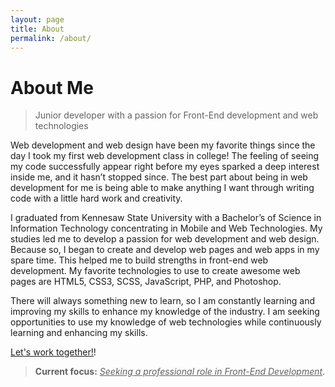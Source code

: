 ```yaml
---
layout: page
title: About
permalink: /about/
---
```


<h1>About Me</h1>

<blockquote>Junior developer with a passion for Front-End development and web technologies</blockquote>

Web development and web design have been my favorite things since the day I took my first web development class in college! The feeling of seeing my code successfully appear right before my eyes sparked a deep interest inside me, and it hasn’t stopped since. The best part about being in web development for me is being able to make anything I want through writing code with a little hard work and creativity.

I graduated from Kennesaw State University with a Bachelor’s of Science in Information Technology concentrating in Mobile and Web Technologies. My studies led me to develop a passion for web development and web design. Because so, I began to create and develop web pages and web apps in my spare time. This helped me to build strengths in front-end web development. My favorite technologies to use to create awesome web pages are HTML5, CSS3, SCSS, JavaScript, PHP, and Photoshop.

There will always something new to learn, so I am constantly learning and improving my skills to enhance my knowledge of the industry. I am seeking opportunities to use my knowledge of web technologies while continuously learning and enhancing my skills.

[Let's work together!](https://www.brittneymiller.com/#contact)!

<blockquote><strong>Current focus:</strong> <u><em>Seeking a professional role in Front-End Development</em></u>.</blockquote>
